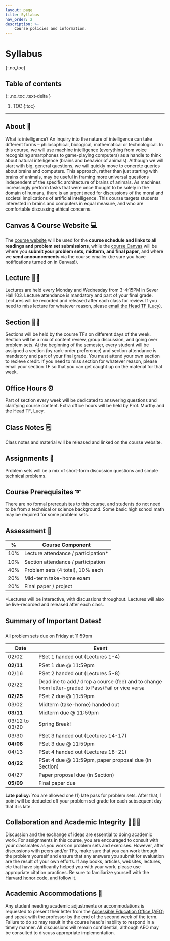 ```yaml
---
layout: page
title: Syllabus
nav_order: 2
description: >-
    Course policies and information.
---
```


# Syllabus
{:.no_toc}

## Table of contents
{: .no_toc .text-delta }

1. TOC
{:toc}

---

## About 🧠
What is intelligence? An inquiry into the nature of intelligence can take different forms – philosophical, biological, mathematical or technological. In this course, we will use machine intelligence (everything from voice recognizing smartphones to game-playing computers) as a handle to think about natural intelligence (brains and behavior of animals). Although we will start with big, general questions, we will quickly move to concrete queries about brains and computers. This approach, rather than just starting with brains of animals, may be useful in framing more universal questions independent of the specific architecture of brains of animals. As machines increasingly perform tasks that were once thought to be solely in the domain of humans, there is an urgent need for discussions of the moral and societal implications of artificial intelligence. This course targets students interested in brains and computers in equal measure, and who are comfortable discussing ethical concerns.

## Canvas & Course Website  💻
The [course website](https://gened1125.github.io/spring2022) will be used for the **course schedule and links to all readings and problem set submissions**, while the [course Canvas](https://canvas.harvard.edu/courses/97916/) will be where you **submit your problem sets, midterm, and final paper**, and where we **send announcements** via the course emailer (be sure you have notifications turned on in Canvas!). 

## Lecture  👨‍🏫
Lectures are held every Monday and Wednesday from 3-4:15PM in Sever Hall 103. Lecture attendance is mandatory and part of your final grade. Lectures will be recorded and released after each class for review. If you need to miss lecture for whatever reason, please [email the Head TF (Lucy)](https://mail.google.com/mail/?view=cm&source=mailto&to=lucylai@g.harvard.edu).

## Section  👩‍🏫
Sections will be held by the course TFs on different days of the week. Section will be a mix of content review, group discussion, and going over problem sets. At the beginning of the semester, every student will be assigned a section (by rank-order preference) and section attendance is mandatory and part of your final grade. You must attend your own section to recieve credit. If you need to miss section for whatever reason, please email your section TF so that you can get caught up on the material for that week.

## Office Hours  ⏰
Part of section every week will be dedicated to answering questions and clarifying course content. Extra office hours will be held by Prof. Murthy and the Head TF, Lucy. 

## Class Notes 🗒️
Class notes and material will be released and linked on the course website.

## Assignments 📝
Problem sets will be a mix of short-form discussion questions and simple technical problems. 

## Course Prerequisites ➰
There are no formal prerequisites to this course, and students do not need to be from a technical or science background. Some basic high school math may be required for some problem sets.

## Assessment 💯

|  %  | Course Component                    |
|-----|-------------------------------------|
| 10% | Lecture attendance / participation* |
| 10% | Section attendance / participation  |
| 40% | Problem sets (4 total), 10% each    |
| 20% | Mid-term take-home exam             |
| 20% | Final paper / project               |

*Lectures will be interactive, with discussions throughout. Lectures will also be live-recorded and released after each class.

## Summary of Important Dates❗️
All problem sets due on Friday at 11:59pm

| Date           | Event                                                                                             |
|----------------|---------------------------------------------------------------------------------------------------|
| 02/02          | PSet 1 handed out (Lectures 1-4)                                                                  |
| **02/11**      | PSet 1 due @ 11:59pm                                                                              |
| 02/16          | PSet 2 handed out (Lectures 5-8)                                                                  |
| 02/22          | Deadline to add / drop a course (fee) and to change from letter-graded to Pass/Fail or vice versa |
| **02/25**      | PSet 2 due @ 11:59pm                                                                              |
| 03/02          | Midterm (take-home) handed out                                                                    |
| **03/11**      | Midterm due @ 11:59pm                                                                             |
| 03/12 to 03/20 | Spring Break!                                                                                     |
| 03/30          | PSet 3 handed out (Lectures 14-17)                                                                |
| **04/08**      | PSet 3 due @ 11:59pm                                                                              |
| 04/13          | PSet 4 handed out (Lectures 18-21)                                                                |
| **04/22**      | PSet 4 due @ 11:59pm, paper proposal due (in Section)                                             |
| 04/27          | Paper proposal due (in Section)                                                                   |
| **05/09**      | Final paper due                                                                                   |

**Late policy:** You are allowed one (1) late pass for problem sets. After that, 1 point will be deducted off your problem set grade for each subsequent day that it is late.

## Collaboration and Academic Integrity 👨🏻‍💻
Discussion and the exchange of ideas are essential to doing academic work. For assignments in this course, you are encouraged to consult with your classmates as you work on problem sets and exercises. However, after discussions with peers and/or TFs, make sure that you can work through the problem yourself and ensure that any answers you submit for evaluation are the result of your own efforts. If any books, articles, websites, lectures, etc that have significantly helped you with your work, please use appropriate citation practices. Be sure to familiarize yourself with the [Harvard honor code](https://honor.fas.harvard.edu/honor-code), and follow it.

## Academic Accommodations 🤝
Any student needing academic adjustments or accommodations is requested to present their letter from the [Accessible Education Office (AEO)](https://aeo.fas.harvard.edu/) and speak with the professor by the end of the second week of the term. Failure to do so may result in the course head's inability to respond in a timely manner.  All discussions will remain confidential, although AEO may be consulted to discuss appropriate implementation.


